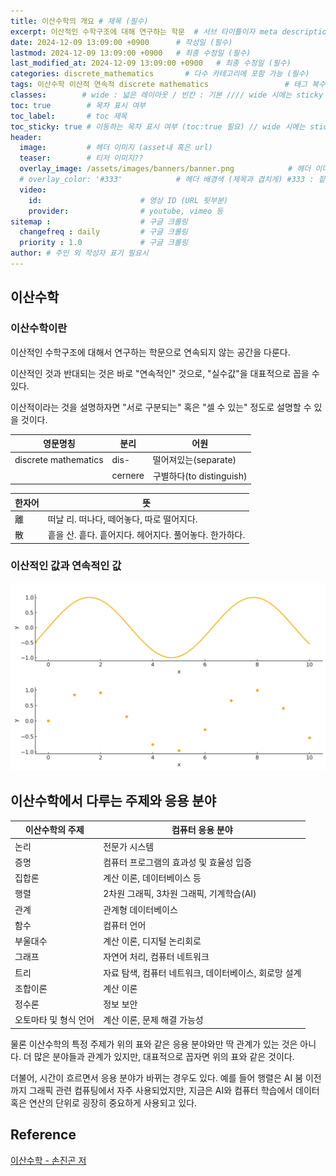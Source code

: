 ```yaml
---
title: 이산수학의 개요 # 제목 (필수)
excerpt: 이산적인 수학구조에 대해 연구하는 학문  # 서브 타이틀이자 meta description (필수)
date: 2024-12-09 13:09:00 +0900      # 작성일 (필수)
lastmod: 2024-12-09 13:09:00 +0900   # 최종 수정일 (필수)
last_modified_at: 2024-12-09 13:09:00 +0900   # 최종 수정일 (필수)
categories: discrete_mathematics       # 다수 카테고리에 포함 가능 (필수)
tags: 이산수학 이산적 연속적 discrete mathematics                 # 태그 복수개 가능 (필수)
classes:        # wide : 넓은 레이아웃 / 빈칸 : 기본 //// wide 시에는 sticky toc 불가
toc: true        # 목차 표시 여부
toc_label:       # toc 제목
toc_sticky: true # 이동하는 목차 표시 여부 (toc:true 필요) // wide 시에는 sticky toc 불가
header: 
  image:         # 헤더 이미지 (asset내 혹은 url)
  teaser:        # 티저 이미지??
  overlay_image: /assets/images/banners/banner.png            # 헤더 이미지 (제목과 겹치게)
  # overlay_color: '#333'            # 헤더 배경색 (제목과 겹치게) #333 : 짙은 회색 (필수)
  video:
    id:                      # 영상 ID (URL 뒷부분)
    provider:                # youtube, vimeo 등
sitemap :                    # 구글 크롤링
  changefreq : daily         # 구글 크롤링
  priority : 1.0             # 구글 크롤링
author: # 주인 외 작성자 표기 필요시
---
```

<!--postNo: 20241209_001-->

## 이산수학

### 이산수학이란  

이산적인 수학구조에 대해서 연구하는 학문으로 연속되지 않는 공간을 다룬다.  

이산적인 것과 반대되는 것은 바로 "연속적인" 것으로, "실수값"을 대표적으로 꼽을 수 있다.  

이산적이라는 것을 설명하자면 "서로 구분되는" 혹은 "셀 수 있는" 정도로 설명할 수 있을 것이다.  

|영문명칭|분리|어원|
|---|---|---|
|discrete mathematics|dis-|떨어져있는(separate)|
||cernere|구별하다(to distinguish)|

|한자어|뜻|
|---|---|
|離|떠날 리. 떠나다, 떼어놓다, 따로 떨어지다.|
|散|흩을 산.  흩다. 흩어지다. 헤어지다. 풀어놓다. 한가하다.|

### 이산적인 값과 연속적인 값  

![](/assets/images/20241209_001_001.png)

## 이산수학에서 다루는 주제와 응용 분야  

|이산수학의 주제|컴퓨터 응용 분야|
|---|---|
|논리|전문가 시스템|
|증명|컴퓨터 프로그램의 효과성 및 효율성 입증|
|집합론|계산 이론, 데이터베이스 등|
|행렬|2차원 그래픽, 3차원 그래픽, 기계학습(AI)|
|관계|관계형 데이터베이스|
|함수|컴퓨터 언어|
|부울대수|계산 이론, 디지털 논리회로|
|그래프|자연어 처리, 컴퓨터 네트워크|
|트리|자료 탐색, 컴퓨터 네트워크, 데이터베이스, 회로망 설계|
|조합이론|계산 이론|
|정수론|정보 보안|
|오토마타 및 형식 언어|계산 이론, 문제 해결 가능성|

물론 이산수학의 특정 주제가 위의 표와 같은 응용 분야와만 딱 관계가 있는 것은 아니다. 더 많은 분야들과 관계가 있지만, 대표적으로 꼽자면 위의 표와 같은 것이다.  

더불어, 시간이 흐르면서 응용 분야가 바뀌는 경우도 있다. 예를 들어 행렬은 AI 붐 이전까지 그래픽 관련 컴퓨팅에서 자주 사용되었지만, 지금은 AI와 컴퓨터 학습에서 데이터 혹은 연산의 단위로 굉장히 중요하게 사용되고 있다.  


## Reference  

[이산수학 - 손진곤 저](https://search.shopping.naver.com/book/catalog/32440934217)  